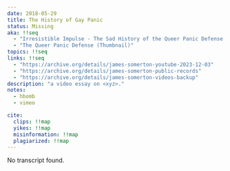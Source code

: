 ```yaml
---
date: 2018-05-29
title: The History of Gay Panic
status: Missing
aka: !!seq
  - "Irresistible Impulse - The Sad History of the Queer Panic Defense in America"
  - "The Queer Panic Defense (Thumbnail)"
topics: !!seq
links: !!seq
  - "https://archive.org/details/james-somerton-youtube-2023-12-03"
  - "https://archive.org/details/james-somerton-public-records"
  - "https://archive.org/details/james-somerton-videos-backup"
description: "a video essay on <xyz>."
notes: 
  - hbomb
  - vimeo

cite:
  clips: !!map
  yikes: !!map
  misinformation: !!map
  plagiarized: !!map
---
```

No transcript found.
